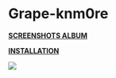 # Grape-knm0re

**[SCREENSHOTS ALBUM](https://imgur.com/a/9pTHl)** 

**[INSTALLATION](https://imgur.com/a/w3Ah6)**

![](https://i.imgur.com/uJEBnzr.jpg)